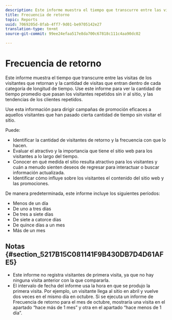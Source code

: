 ```yaml
---
description: Este informe muestra el tiempo que transcurre entre las visitas de los visitantes que retornan y la cantidad de visitas que entran dentro de cada categoría de longitud de tiempo. Use este informe para ver la cantidad de tiempo promedio que pasan los visitantes repetidos sin ir al sitio, y las tendencias de los clientes repetidos.
title: Frecuencia de retorno
topic: Reports
uuid: 7069205d-8fab-4ff7-9d01-be9705142e27
translation-type: tm+mt
source-git-commit: 99ee24efaa517e8da700c67818c111c4aa90dc02

---
```



# Frecuencia de retorno

Este informe muestra el tiempo que transcurre entre las visitas de los visitantes que retornan y la cantidad de visitas que entran dentro de cada categoría de longitud de tiempo. Use este informe para ver la cantidad de tiempo promedio que pasan los visitantes repetidos sin ir al sitio, y las tendencias de los clientes repetidos.

Use esta información para dirigir campañas de promoción eficaces a aquellos visitantes que han pasado cierta cantidad de tiempo sin visitar el sitio.

Puede:

* Identificar la cantidad de visitantes de retorno y la frecuencia con que lo hacen.
* Evaluar el atractivo y la importancia que tiene el sitio web para los visitantes a lo largo del tiempo.
* Conocer en qué medida el sitio resulta atractivo para los visitantes y cuán a menudo sienten deseos de regresar para interactuar o buscar información actualizada.
* Identificar cómo influye sobre los visitantes el contenido del sitio web y las promociones.

De manera predeterminada, este informe incluye los siguientes períodos:

* Menos de un día
* De uno a tres días
* De tres a siete días
* De siete a catorce días
* De quince días a un mes
* Más de un mes

## Notas {#section_5217B15C081141F9B430DB7D4D61AFE5}

* Este informe no registra visitantes de primera visita, ya que no hay ninguna visita anterior con la que compararla.
* El intervalo de fecha del informe usa la hora en que se produjo la primera visita. Por ejemplo, un visitante llega al sitio en abril y vuelve dos veces en el mismo día en octubre. Si se ejecuta un informe de Frecuencia de retorno para el mes de octubre, mostraría una visita en el apartado “hace más de 1 mes” y otra en el apartado “hace menos de 1 día”.

